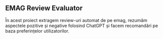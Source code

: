 ## EMAG Review Evaluator

În acest proiect extragem review-uri automat de pe emag, rezumăm aspectele pozitive și negative folosind ChatGPT și facem recomandări pe baza preferințelor utilizatorilor.